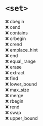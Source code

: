 # `<set>`
:x: cbegin  
:x: cend  
:x: contains  
:x: crbegin  
:x: crend  
:x: emplace_hint  
:x: end  
:x: equal_range  
:x: erase  
:x: extract  
:x: find  
:x: lower_bound  
:x: max_size  
:x: merge  
:x: rbegin  
:x: rend  
:x: swap  
:x: upper_bound  
